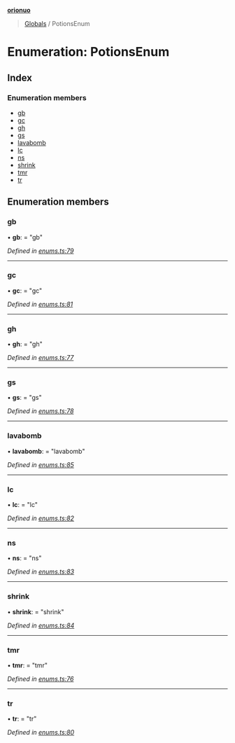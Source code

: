 **[orionuo](../README.md)**

> [Globals](../globals.md) / PotionsEnum

# Enumeration: PotionsEnum

## Index

### Enumeration members

* [gb](potionsenum.md#gb)
* [gc](potionsenum.md#gc)
* [gh](potionsenum.md#gh)
* [gs](potionsenum.md#gs)
* [lavabomb](potionsenum.md#lavabomb)
* [lc](potionsenum.md#lc)
* [ns](potionsenum.md#ns)
* [shrink](potionsenum.md#shrink)
* [tmr](potionsenum.md#tmr)
* [tr](potionsenum.md#tr)

## Enumeration members

### gb

•  **gb**:  = "gb"

*Defined in [enums.ts:79](https://github.com/msviha/orionuo/blob/ec017d9/src/enums.ts#L79)*

___

### gc

•  **gc**:  = "gc"

*Defined in [enums.ts:81](https://github.com/msviha/orionuo/blob/ec017d9/src/enums.ts#L81)*

___

### gh

•  **gh**:  = "gh"

*Defined in [enums.ts:77](https://github.com/msviha/orionuo/blob/ec017d9/src/enums.ts#L77)*

___

### gs

•  **gs**:  = "gs"

*Defined in [enums.ts:78](https://github.com/msviha/orionuo/blob/ec017d9/src/enums.ts#L78)*

___

### lavabomb

•  **lavabomb**:  = "lavabomb"

*Defined in [enums.ts:85](https://github.com/msviha/orionuo/blob/ec017d9/src/enums.ts#L85)*

___

### lc

•  **lc**:  = "lc"

*Defined in [enums.ts:82](https://github.com/msviha/orionuo/blob/ec017d9/src/enums.ts#L82)*

___

### ns

•  **ns**:  = "ns"

*Defined in [enums.ts:83](https://github.com/msviha/orionuo/blob/ec017d9/src/enums.ts#L83)*

___

### shrink

•  **shrink**:  = "shrink"

*Defined in [enums.ts:84](https://github.com/msviha/orionuo/blob/ec017d9/src/enums.ts#L84)*

___

### tmr

•  **tmr**:  = "tmr"

*Defined in [enums.ts:76](https://github.com/msviha/orionuo/blob/ec017d9/src/enums.ts#L76)*

___

### tr

•  **tr**:  = "tr"

*Defined in [enums.ts:80](https://github.com/msviha/orionuo/blob/ec017d9/src/enums.ts#L80)*
